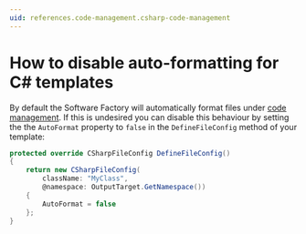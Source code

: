 ```yaml
---
uid: references.code-management.csharp-code-management
---
```

# How to disable auto-formatting for C# templates

By default the Software Factory will automatically format files under [code management](xref:code-management.about-code-management). If this is undesired you can disable this behaviour by setting the the `AutoFormat` property to `false` in the `DefineFileConfig` method of your template:

```csharp
protected override CSharpFileConfig DefineFileConfig()
{
    return new CSharpFileConfig(
        className: "MyClass",
        @namespace: OutputTarget.GetNamespace())
    {
        AutoFormat = false
    };
}
```
